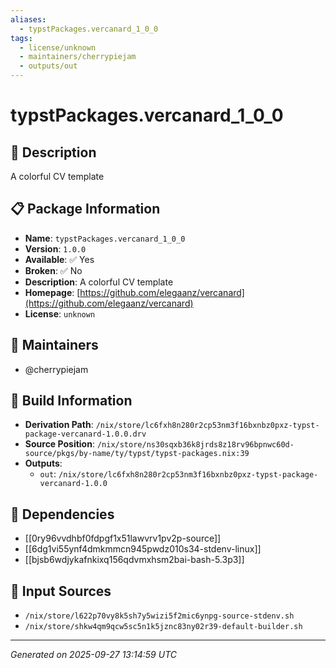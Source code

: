 ```yaml
---
aliases:
  - typstPackages.vercanard_1_0_0
tags:
  - license/unknown
  - maintainers/cherrypiejam
  - outputs/out
---
```


# typstPackages.vercanard_1_0_0

## 📝 Description

A colorful CV template

## 📋 Package Information

- **Name**: `typstPackages.vercanard_1_0_0`
- **Version**: `1.0.0`
- **Available**: ✅ Yes
- **Broken**: ✅ No
- **Description**: A colorful CV template
- **Homepage**: [https://github.com/elegaanz/vercanard](https://github.com/elegaanz/vercanard)
- **License**: `unknown`
## 👥 Maintainers

- @cherrypiejam


## 🔧 Build Information

- **Derivation Path**: `/nix/store/lc6fxh8n280r2cp53nm3f16bxnbz0pxz-typst-package-vercanard-1.0.0.drv`
- **Source Position**: `/nix/store/ns30sqxb36k8jrds8z18rv96bpnwc60d-source/pkgs/by-name/ty/typst/typst-packages.nix:39`
- **Outputs**:
  - `out`:  `/nix/store/lc6fxh8n280r2cp53nm3f16bxnbz0pxz-typst-package-vercanard-1.0.0`

## 🔗 Dependencies

- [[0ry96vvdhbf0fdpgf1x51lawvrv1pv2p-source]]
- [[6dg1vi55ynf4dmkmmcn945pwdz010s34-stdenv-linux]]
- [[bjsb6wdjykafnkixq156qdvmxhsm2bai-bash-5.3p3]]

## 📁 Input Sources

- `/nix/store/l622p70vy8k5sh7y5wizi5f2mic6ynpg-source-stdenv.sh`
- `/nix/store/shkw4qm9qcw5sc5n1k5jznc83ny02r39-default-builder.sh`

---
*Generated on 2025-09-27 13:14:59 UTC*
